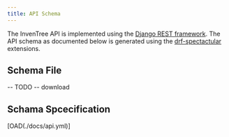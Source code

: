 ```yaml
---
title: API Schema
---
```


The InvenTree API is implemented using the [Django REST framework](https://www.django-rest-framework.org). The API schema as documented below is generated using the [drf-spectactular](https://github.com/tfranzel/drf-spectacular/) extensions.

## Schema File

-- TODO -- download

## Schama Spcecification

[OAD(./docs/api.yml)]
